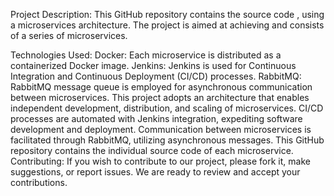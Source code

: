 Project Description:
This GitHub repository contains the source code  , using a microservices architecture. The project is aimed at achieving  and consists of a series of microservices.

Technologies Used:
Docker: Each microservice is distributed as a containerized Docker image.
Jenkins: Jenkins is used for Continuous Integration and Continuous Deployment (CI/CD) processes.
RabbitMQ: RabbitMQ message queue is employed for asynchronous communication between microservices.
This project adopts an architecture that enables independent development, distribution, and scaling of microservices.
CI/CD processes are automated with Jenkins integration, expediting software development and deployment.
Communication between microservices is facilitated through RabbitMQ, utilizing asynchronous messages.
This GitHub repository contains the individual source code of each microservice.
Contributing:
If you wish to contribute to our project, please fork it, make suggestions, or report issues. We are ready to review and accept your contributions.
